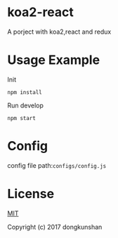 koa2-react
===
A porject with koa2,react and redux

Usage Example
===
Init

    npm install

Run develop

    npm start


Config
===
config file path:`configs/config.js`

License
===
[MIT](http://opensource.org/licenses/MIT)

Copyright (c) 2017 dongkunshan

